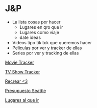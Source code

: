 # J&P

- La lista cosas por hacer
    - Lugares en qro que ir
    - Lugares como viaje
    - date ideas
- Videos tipo tik tok que queremos hacer
- Peliculas por ver y tracker de ellas
- Series por ver y tracking de ellas

[Movie Tracker](J&P%2023fc4c6a8b78473d9dc5714ece46fb0d/Movie%20Tracker%202e631735b1bb4f6ca04f3524b7e15229.md)

[TV Show Tracker](J&P%2023fc4c6a8b78473d9dc5714ece46fb0d/TV%20Show%20Tracker%205d9c1e83b80e4584a6fdfa56c5969d20.md)

[Recrear <3](J&P%2023fc4c6a8b78473d9dc5714ece46fb0d/Recrear%203%20261ff3311f514202907418ea9af77025.md)

[Presupuesto Seattle](J&P%2023fc4c6a8b78473d9dc5714ece46fb0d/Presupuesto%20Seattle%2020b787c19a5a4b498ecb042c012bc77d.csv)

[Lugares al que ir ](J&P%2023fc4c6a8b78473d9dc5714ece46fb0d/Lugares%20al%20que%20ir%20dc1145bc86a94666861203136dd45037.md)